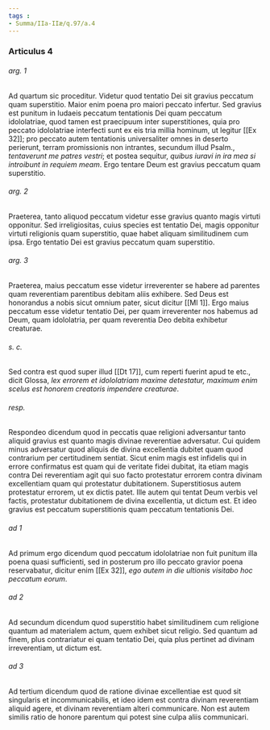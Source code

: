 ```yaml
---
tags : 
- Summa/IIa-IIæ/q.97/a.4
---
```


### Articulus 4

###### arg. 1
Ad quartum sic proceditur. Videtur quod tentatio Dei sit gravius peccatum quam superstitio. Maior enim poena pro maiori peccato infertur. Sed gravius est punitum in Iudaeis peccatum tentationis Dei quam peccatum idololatriae, quod tamen est praecipuum inter superstitiones, quia pro peccato idololatriae interfecti sunt ex eis tria millia hominum, ut legitur [[Ex 32]]; pro peccato autem tentationis universaliter omnes in deserto perierunt, terram promissionis non intrantes, secundum illud Psalm., *tentaverunt me patres vestri*; et postea sequitur, *quibus iuravi in ira mea si introibunt in requiem meam*. Ergo tentare Deum est gravius peccatum quam superstitio.

###### arg. 2
Praeterea, tanto aliquod peccatum videtur esse gravius quanto magis virtuti opponitur. Sed irreligiositas, cuius species est tentatio Dei, magis opponitur virtuti religionis quam superstitio, quae habet aliquam similitudinem cum ipsa. Ergo tentatio Dei est gravius peccatum quam superstitio.

###### arg. 3
Praeterea, maius peccatum esse videtur irreverenter se habere ad parentes quam reverentiam parentibus debitam aliis exhibere. Sed Deus est honorandus a nobis sicut omnium pater, sicut dicitur [[Ml 1]]. Ergo maius peccatum esse videtur tentatio Dei, per quam irreverenter nos habemus ad Deum, quam idololatria, per quam reverentia Deo debita exhibetur creaturae.

###### s. c.
Sed contra est quod super illud [[Dt 17]], cum reperti fuerint apud te etc., dicit Glossa, *lex errorem et idololatriam maxime detestatur, maximum enim scelus est honorem creatoris impendere creaturae*.

###### resp.
Respondeo dicendum quod in peccatis quae religioni adversantur tanto aliquid gravius est quanto magis divinae reverentiae adversatur. Cui quidem minus adversatur quod aliquis de divina excellentia dubitet quam quod contrarium per certitudinem sentiat. Sicut enim magis est infidelis qui in errore confirmatus est quam qui de veritate fidei dubitat, ita etiam magis contra Dei reverentiam agit qui suo facto protestatur errorem contra divinam excellentiam quam qui protestatur dubitationem. Superstitiosus autem protestatur errorem, ut ex dictis patet. Ille autem qui tentat Deum verbis vel factis, protestatur dubitationem de divina excellentia, ut dictum est. Et ideo gravius est peccatum superstitionis quam peccatum tentationis Dei.

###### ad 1
Ad primum ergo dicendum quod peccatum idololatriae non fuit punitum illa poena quasi sufficienti, sed in posterum pro illo peccato gravior poena reservabatur, dicitur enim [[Ex 32]], *ego autem in die ultionis visitabo hoc peccatum eorum*.

###### ad 2
Ad secundum dicendum quod superstitio habet similitudinem cum religione quantum ad materialem actum, quem exhibet sicut religio. Sed quantum ad finem, plus contrariatur ei quam tentatio Dei, quia plus pertinet ad divinam irreverentiam, ut dictum est.

###### ad 3
Ad tertium dicendum quod de ratione divinae excellentiae est quod sit singularis et incommunicabilis, et ideo idem est contra divinam reverentiam aliquid agere, et divinam reverentiam alteri communicare. Non est autem similis ratio de honore parentum qui potest sine culpa aliis communicari.

